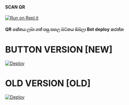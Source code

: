 
    

#### SCAN QR 
[![Run on Repl.it](https://repl.it/badge/github/quiec/whatsasena)](https://replit.com/@Timasha2/DARK-MAX-QR-1)



#### QR කේතය ලබා ගත් පසු පහල බටනය ඔබලා Bot deploy කරන්න

# BUTTON VERSION [NEW]

[![Deploy](https://www.herokucdn.com/deploy/button.svg)](https://heroku.com/deploy?template=https://github.com/Timasha2/Dark-Max)

# OLD VERSION [OLD]

[![Deploy](https://www.herokucdn.com/deploy/button.svg)](https://heroku.com/deploy?template=https://github.com/Kavindya-X/Hashzi-X)
